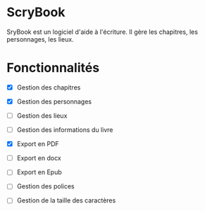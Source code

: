 # ScryBook
SryBook est un logiciel d'aide à l'écriture. Il gère les chapitres, les personnages, les lieux.

# Fonctionnalités 
- [x] Gestion des chapitres
- [x] Gestion des personnages
- [ ] Gestion des lieux
- [ ] Gestion des informations du livre
- [x] Export en PDF
- [ ] Export en docx
- [ ] Export en Epub
- [ ] Gestion des polices
- [ ] Gestion de la taille des caractères


